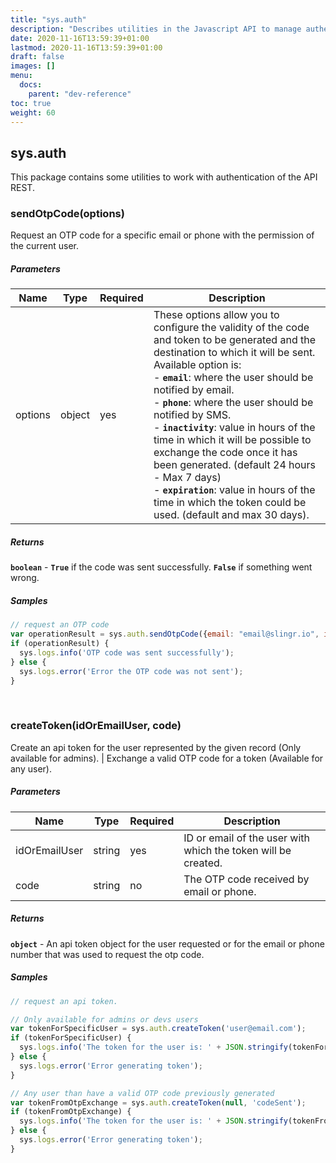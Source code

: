 ```yaml
---
title: "sys.auth"
description: "Describes utilities in the Javascript API to manage authentication with the API REST."
date: 2020-11-16T13:59:39+01:00
lastmod: 2020-11-16T13:59:39+01:00
draft: false
images: []
menu:
  docs:
    parent: "dev-reference"
toc: true
weight: 60
---
```


## **sys.auth**

This package contains some utilities to work with authentication of the API REST.

### sendOtpCode(options)

Request an OTP code for a specific email or phone with the permission of the current user.

##### Parameters

Name|Type|Required|Description
---|---|---|---
options|object|yes|These options allow you to configure the validity of the code and token to be generated and the destination to which it will be sent. Available option is:<br> - **`email`**: where the user should be notified by email.<br> - **`phone`**: where the user should be notified by SMS.<br> - **`inactivity`**: value in hours of the time in which it will be possible to exchange the code once it has been generated. (default 24 hours - Max 7 days)<br> - **`expiration`**: value in hours of the time in which the token could be used. (default and max 30 days).

##### Returns

**`boolean`**  - **`True`** if the code was sent successfully. **`False`** if something went wrong.

##### Samples

``` javascript
// request an OTP code
var operationResult = sys.auth.sendOtpCode({email: "email@slingr.io", inactivity: 1, expiration: 24});
if (operationResult) {
  sys.logs.info('OTP code was sent successfully');
} else {
  sys.logs.error('Error the OTP code was not sent');
}
```
<br>

### createToken(idOrEmailUser, code)

Create an api token for the user represented by the given record (Only available for admins). | Exchange a valid OTP code for a token (Available for any user).

##### Parameters

Name|Type|Required|Description
---|---|---|---
idOrEmailUser|string|yes|ID or email of the user with which the token will be created.
code|string|no|The OTP code received by email or phone.

##### Returns

**`object`**  - An api token object for the user requested or for the email or phone number that was used to request the otp code.

##### Samples

``` javascript
// request an api token.

// Only available for admins or devs users
var tokenForSpecificUser = sys.auth.createToken('user@email.com');
if (tokenForSpecificUser) {
  sys.logs.info('The token for the user is: ' + JSON.stringify(tokenForSpecificUser));
} else {
  sys.logs.error('Error generating token');
}

// Any user than have a valid OTP code previously generated
var tokenFromOtpExchange = sys.auth.createToken(null, 'codeSent');
if (tokenFromOtpExchange) {
  sys.logs.info('The token for the user is: ' + JSON.stringify(tokenFromOtpExchange));
} else {
  sys.logs.error('Error generating token');
}
```
<br>